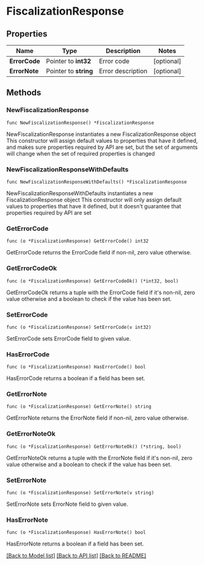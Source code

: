 # FiscalizationResponse

## Properties

Name | Type | Description | Notes
------------ | ------------- | ------------- | -------------
**ErrorCode** | Pointer to **int32** | Error code | [optional] 
**ErrorNote** | Pointer to **string** | Error description | [optional] 

## Methods

### NewFiscalizationResponse

`func NewFiscalizationResponse() *FiscalizationResponse`

NewFiscalizationResponse instantiates a new FiscalizationResponse object
This constructor will assign default values to properties that have it defined,
and makes sure properties required by API are set, but the set of arguments
will change when the set of required properties is changed

### NewFiscalizationResponseWithDefaults

`func NewFiscalizationResponseWithDefaults() *FiscalizationResponse`

NewFiscalizationResponseWithDefaults instantiates a new FiscalizationResponse object
This constructor will only assign default values to properties that have it defined,
but it doesn't guarantee that properties required by API are set

### GetErrorCode

`func (o *FiscalizationResponse) GetErrorCode() int32`

GetErrorCode returns the ErrorCode field if non-nil, zero value otherwise.

### GetErrorCodeOk

`func (o *FiscalizationResponse) GetErrorCodeOk() (*int32, bool)`

GetErrorCodeOk returns a tuple with the ErrorCode field if it's non-nil, zero value otherwise
and a boolean to check if the value has been set.

### SetErrorCode

`func (o *FiscalizationResponse) SetErrorCode(v int32)`

SetErrorCode sets ErrorCode field to given value.

### HasErrorCode

`func (o *FiscalizationResponse) HasErrorCode() bool`

HasErrorCode returns a boolean if a field has been set.

### GetErrorNote

`func (o *FiscalizationResponse) GetErrorNote() string`

GetErrorNote returns the ErrorNote field if non-nil, zero value otherwise.

### GetErrorNoteOk

`func (o *FiscalizationResponse) GetErrorNoteOk() (*string, bool)`

GetErrorNoteOk returns a tuple with the ErrorNote field if it's non-nil, zero value otherwise
and a boolean to check if the value has been set.

### SetErrorNote

`func (o *FiscalizationResponse) SetErrorNote(v string)`

SetErrorNote sets ErrorNote field to given value.

### HasErrorNote

`func (o *FiscalizationResponse) HasErrorNote() bool`

HasErrorNote returns a boolean if a field has been set.


[[Back to Model list]](../README.md#documentation-for-models) [[Back to API list]](../README.md#documentation-for-api-endpoints) [[Back to README]](../README.md)


